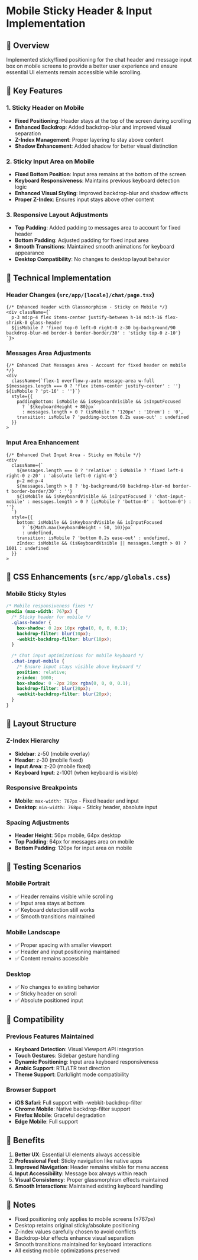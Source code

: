 # Mobile Sticky Header & Input Implementation

## 📱 Overview
Implemented sticky/fixed positioning for the chat header and message input box on mobile screens to provide a better user experience and ensure essential UI elements remain accessible while scrolling.

## 🎯 Key Features

### 1. Sticky Header on Mobile
- **Fixed Positioning**: Header stays at the top of the screen during scrolling
- **Enhanced Backdrop**: Added backdrop-blur and improved visual separation
- **Z-Index Management**: Proper layering to stay above content
- **Shadow Enhancement**: Added shadow for better visual distinction

### 2. Sticky Input Area on Mobile
- **Fixed Bottom Position**: Input area remains at the bottom of the screen
- **Keyboard Responsiveness**: Maintains previous keyboard detection logic
- **Enhanced Visual Styling**: Improved backdrop-blur and shadow effects
- **Proper Z-Index**: Ensures input stays above other content

### 3. Responsive Layout Adjustments
- **Top Padding**: Added padding to messages area to account for fixed header
- **Bottom Padding**: Adjusted padding for fixed input area
- **Smooth Transitions**: Maintained smooth animations for keyboard appearance
- **Desktop Compatibility**: No changes to desktop layout behavior

## 🔧 Technical Implementation

### Header Changes (`src/app/[locale]/chat/page.tsx`)
```tsx
{/* Enhanced Header with Glassmorphism - Sticky on Mobile */}
<div className={`
  p-3 md:p-4 flex items-center justify-between h-14 md:h-16 flex-shrink-0 glass-header 
  ${isMobile ? 'fixed top-0 left-0 right-0 z-30 bg-background/90 backdrop-blur-md border-b border-border/30' : 'sticky top-0 z-10'}
`}>
```

### Messages Area Adjustments
```tsx
{/* Enhanced Chat Messages Area - Account for fixed header on mobile */}
<div 
  className={`flex-1 overflow-y-auto message-area w-full ${messages.length === 0 ? 'flex items-center justify-center' : ''} ${isMobile ? 'pt-16' : ''}`}
  style={{
    paddingBottom: isMobile && isKeyboardVisible && isInputFocused 
      ? `${keyboardHeight + 80}px` 
      : messages.length > 0 ? (isMobile ? '120px' : '10rem') : '0',
    transition: isMobile ? 'padding-bottom 0.2s ease-out' : undefined
  }}
>
```

### Input Area Enhancement
```tsx
{/* Enhanced Chat Input Area - Sticky on Mobile */}
<div 
  className={`
    ${messages.length === 0 ? 'relative' : isMobile ? 'fixed left-0 right-0 z-20' : 'absolute left-0 right-0'} 
    p-2 md:p-4 
    ${messages.length > 0 ? 'bg-background/90 backdrop-blur-md border-t border-border/30' : ''}
    ${isMobile && isKeyboardVisible && isInputFocused ? 'chat-input-mobile' : messages.length > 0 ? (isMobile ? 'bottom-0' : 'bottom-0') : ''}
  `}
  style={{
    bottom: isMobile && isKeyboardVisible && isInputFocused 
      ? `${Math.max(keyboardHeight - 50, 10)}px` 
      : undefined,
    transition: isMobile ? 'bottom 0.2s ease-out' : undefined,
    zIndex: isMobile && (isKeyboardVisible || messages.length > 0) ? 1001 : undefined
  }}
>
```

## 🎨 CSS Enhancements (`src/app/globals.css`)

### Mobile Sticky Styles
```css
/* Mobile responsiveness fixes */
@media (max-width: 767px) {
  /* Sticky header for mobile */
  .glass-header {
    box-shadow: 0 2px 10px rgba(0, 0, 0, 0.1);
    backdrop-filter: blur(10px);
    -webkit-backdrop-filter: blur(10px);
  }
  
  /* Chat input optimizations for mobile keyboard */
  .chat-input-mobile {
    /* Ensure input stays visible above keyboard */
    position: relative;
    z-index: 1000;
    box-shadow: 0 -2px 20px rgba(0, 0, 0, 0.1);
    backdrop-filter: blur(20px);
    -webkit-backdrop-filter: blur(20px);
  }
}
```

## 📐 Layout Structure

### Z-Index Hierarchy
- **Sidebar**: z-50 (mobile overlay)
- **Header**: z-30 (mobile fixed)
- **Input Area**: z-20 (mobile fixed)
- **Keyboard Input**: z-1001 (when keyboard is visible)

### Responsive Breakpoints
- **Mobile**: `max-width: 767px` - Fixed header and input
- **Desktop**: `min-width: 768px` - Sticky header, absolute input

### Spacing Adjustments
- **Header Height**: 56px mobile, 64px desktop
- **Top Padding**: 64px for messages area on mobile
- **Bottom Padding**: 120px for input area on mobile

## 🧪 Testing Scenarios

### Mobile Portrait
- ✅ Header remains visible while scrolling
- ✅ Input area stays at bottom
- ✅ Keyboard detection still works
- ✅ Smooth transitions maintained

### Mobile Landscape
- ✅ Proper spacing with smaller viewport
- ✅ Header and input positioning maintained
- ✅ Content remains accessible

### Desktop
- ✅ No changes to existing behavior
- ✅ Sticky header on scroll
- ✅ Absolute positioned input

## 🔄 Compatibility

### Previous Features Maintained
- **Keyboard Detection**: Visual Viewport API integration
- **Touch Gestures**: Sidebar gesture handling
- **Dynamic Positioning**: Input area keyboard responsiveness
- **Arabic Support**: RTL/LTR text direction
- **Theme Support**: Dark/light mode compatibility

### Browser Support
- **iOS Safari**: Full support with -webkit-backdrop-filter
- **Chrome Mobile**: Native backdrop-filter support
- **Firefox Mobile**: Graceful degradation
- **Edge Mobile**: Full support

## 🚀 Benefits

1. **Better UX**: Essential UI elements always accessible
2. **Professional Feel**: Sticky navigation like native apps
3. **Improved Navigation**: Header remains visible for menu access
4. **Input Accessibility**: Message box always within reach
5. **Visual Consistency**: Proper glassmorphism effects maintained
6. **Smooth Interactions**: Maintained existing keyboard handling

## 📝 Notes

- Fixed positioning only applies to mobile screens (≤767px)
- Desktop retains original sticky/absolute positioning
- Z-index values carefully chosen to avoid conflicts
- Backdrop-blur effects enhance visual separation
- Smooth transitions maintained for keyboard interactions
- All existing mobile optimizations preserved
